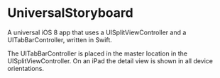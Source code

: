 UniversalStoryboard
============

A universal iOS 8 app that uses a UISplitViewController and a UITabBarController, written in Swift.

The UITabBarController is placed in the master location in the UISplitViewController. On an iPad the detail view is shown in all device orientations.
